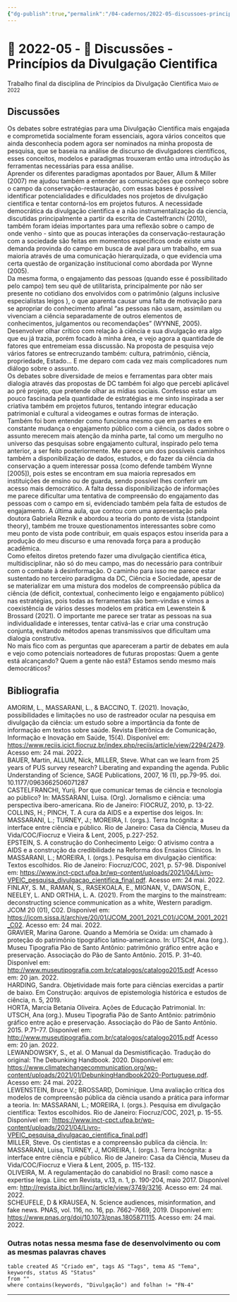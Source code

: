 ```yaml
---
{"dg-publish":true,"permalink":"/04-cadernos/2022-05-discussoes-principios-da-divulgacao-cientifica/","tags":["🧠️/📝️/🌲️"],"created":"2023-03-14 17:35","updated":"2023-05-15 17:17"}
---
```






# 🌲️ 2022-05 - 📝️ Discussões - Princípios da Divulgação Cientifica
Trabalho final da disciplina de Princípios da Divulgação Cientifica
<small>Maio de 2022</small>


## Discussões 
Os debates sobre estratégias para uma Divulgação Cientifica mais engajada e comprometida socialmente foram essenciais, agora vários conceitos que ainda desconhecia podem agora ser nominados na minha proposta de pesquisa, que se baseia na análise de discurso de divulgadores científicos, esses conceitos, modelos e paradigmas trouxeram então uma introdução às ferramentas necessárias para essa análise. <br>
Aprender os diferentes paradigmas apontados por Bauer, Allum & Miller (2007) me ajudou também a entender as comunicações que conheço sobre o campo da conservação-restauração, com essas bases é possível identificar potencialidades e dificuldades nos projetos de divulgação cientifica e tentar contorná-los em projetos futuros. 
A necessidade democrática da divulgação cientifica e a não instrumentalização da ciencia, discutidas principalmente a partir da escrita de Castelfranchi (2010), também foram ideias importantes para uma reflexão sobre o campo de onde venho - sinto que as poucas interações da conservação-restauração com a sociedade são feitas em momentos específicos onde existe uma demanda provinda do campo em busca de aval para um trabalho, em sua maioria através de uma comunicação hierarquizada, o que evidencia uma certa questão de organização institucional como abordada por Wynne (2005). <br>
Da mesma forma, o engajamento das pessoas (quando esse é possibilitado pelo campo) tem seu quê de utilitarista, principalmente por não ser presente no cotidiano dos envolvidos com o patrimônio (alguns inclusive especialistas leigos ), o que aparenta causar uma falta de motivação para se apropriar do conhecimento afinal “as pessoas não usam, assimilam ou vivenciam a ciência separadamente de outros elementos de conhecimentos, julgamentos ou recomendações” (WYNNE, 2005).<br>
Desenvolver olhar crítico com relação à ciência e sua divulgação era algo que eu já trazia, porém focado à minha área, e vejo agora a quantidade de fatores que entremeiam essa discussão. Na proposta de pesquisa vejo vários fatores se entrecruzando também: cultura, patrimônio, ciência, propriedade, Estado... E me deparo com cada vez mais complicadores num diálogo sobre o assunto.<br>
Os debates sobre diversidade de meios e ferramentas para obter mais dialogia através das propostas de DC também foi algo que percebi aplicável ao pré projeto, que pretende olhar as mídias sociais. Confesso estar um pouco fascinada pela quantidade de estratégias e me sinto inspirada a ser criativa também em projetos futuros, tentando integrar educação patrimonial e cultural a videogames e outras formas de interação.<br>
Também foi bom entender como funciona mesmo que em partes e em constante mudança o engajamento público com a ciência, os dados sobre o assunto merecem mais atenção da minha parte, tal como um mergulho no universo das pesquisas sobre engajamento cultural, inspirado pelo tema anterior, a ser feito posteriormente. 
Me parece um dos possíveis caminhos também a disponibilização de dados, estudos, e do fazer da ciência da conservação a quem interessar possa (como defende também Wynne [2005]), pois estes se encontram em sua maioria represados em instituições de ensino ou de guarda, sendo possível lhes conferir um acesso mais democrático. A falta dessa disponibilização de informações me parece dificultar uma tentativa de compreensão do engajamento das pessoas com o campo em si, evidenciado também pela falta de estudos de engajamento.
A última aula, que contou com uma apresentação pela doutora Gabriela Reznik e abordou a teoria do ponto de vista (standpoint theory), também me trouxe questionamentos interessantes sobre como meu ponto de vista pode contribuir, em quais espaços estou inserida para a produção do meu discurso e uma renovada força para a produção acadêmica.<br>
Como efeitos diretos pretendo fazer uma divulgação cientifica ética, multidisciplinar, não só do meu campo, mas do necessário para contribuir com o combate à desinformação. O caminho para isso me parece estar sustentado no terceiro paradigma da DC, Ciência e Sociedade, apesar de se materializar em uma mistura dos modelos de compreensão pública da ciência (de déficit, contextual, conhecimento leigo e engajamento público) nas estratégias, pois todas as ferramentas são bem-vindas e vimos a coexistência de vários desses modelos em prática em Lewenstein & Brossard (2021). O importante me parece ser tratar as pessoas na sua individualidade e interesses, tentar cativá-las e criar uma construção conjunta, evitando métodos apenas transmissivos que dificultam uma dialogia construtiva.<br>
No mais fico com as perguntas que apareceram a partir de debates em aula e vejo como potenciais norteadores de futuras propostas: Quem a gente está alcançando? Quem a gente não está? Estamos sendo mesmo mais democráticos?


## Bibliografia 

AMORIM, L., MASSARANI, L., & BACCINO, T. (2021). Inovação, possibilidades e limitações no uso de rastreador ocular na pesquisa em divulgação da ciência: um estudo sobre a importância da fonte de informação em textos sobre saúde. Revista Eletrônica de Comunicação, Informação e Inovação em Saúde, 15(4). Disponível em: <https://www.reciis.icict.fiocruz.br/index.php/reciis/article/view/2294/2479>. Acesso em: 24 mai. 2022.<br>
BAUER, Martin, ALLUM, Nick, MILLER, Steve. What can we learn from 25 years of PUS survey research? Liberating and expanding the agenda. Public Understanding of Science, SAGE Publications, 2007, 16 (1), pp.79-95. doi. 10.1177/0963662506071287 <br>
CASTELFRANCHI, Yurij. Por que comunicar temas de ciência e tecnologia ao público? In: MASSARANI, Luisa. (Org). Jornalismo e ciência: uma perspectiva ibero-americana. Rio de Janeiro: FIOCRUZ, 2010, p. 13-22.<br>
COLLINS, H.; PINCH, T. A cura da AIDS e a expertise dos leigos. In: MASSARANI, L.; TURNEY, J.; MOREIRA, I. (orgs.). Terra Incógnita: a interface entre ciência e público. Rio de Janeiro: Casa da Ciência, Museu da Vida/COC/Fiocruz e Vieira & Lent, 2005, p.227-252.<br>
EPSTEIN, S. A construção do Conhecimento Leigo: O ativismo contra a AIDS e a construção da credibilidade na Reforma dos Ensaios Clínicos. In MASSARANI, L.; MOREIRA, I. (orgs.). Pesquisa em divulgação científica: Textos escolhidos. Rio de Janeiro: Fiocruz/COC, 2021, p. 57-98. Disponível em: <https://www.inct-cpct.ufpa.br/wp-content/uploads/2021/04/Livro-VPEIC_pesquisa_divulgacao_cientifica_final.pdf>. Acesso em: 24 mai. 2022.<br>
FINLAY, S. M., RAMAN, S., RASEKOALA, E., MIGNAN, V., DAWSON, E., NEELEY, L. AND ORTHIA, L. A. (2021). From the margins to the mainstream: deconstructing science communication as a white, Western paradigm. JCOM 20 (01), C02. Disponível em: <https://jcom.sissa.it/archive/20/01/JCOM_2001_2021_C01/JCOM_2001_2021_C02>. Acesso em: 24 mai. 2022.<br>
GRAVIER, Marina Garone. Quando a Memória se Oxida: um chamado à proteção do patrimônio tipográfico latino-americano. In: UTSCH, Ana (org.). Museu Tipografia Pão de Santo Antônio: patrimônio gráfico entre ação e preservação. Associação do Pão de Santo Antônio. 2015. P. 31–40. Disponível em: <http://www.museutipografia.com.br/catalogos/catalogo2015.pdf> Acesso em: 20 jan. 2022.<br>
HARDING, Sandra. Objetividade mais forte para ciências exercidas a partir de baixo. Em Construção: arquivos de epistemologia histórica e estudos de ciência, n. 5, 2019.<br>
HORTA, Marcia Betania Oliveira. Ações de Educação Patrimonial. In: UTSCH, Ana (org.). Museu Tipografia Pão de Santo Antônio: patrimônio gráfico entre ação e preservação. Associação do Pão de Santo Antônio. 2015. P.71–77. Disponível em: <http://www.museutipografia.com.br/catalogos/catalogo2015.pdf> Acesso em: 20 jan. 2022. <br>
LEWANDOWSKY, S., et al. O Manual da Desmistificação. Tradução do original: The Debunking Handbook. 2020. Disponível em: <https://www.climatechangecommunication.org/wp-content/uploads/2021/01/DebunkingHandbook2020-Portuguese.pdf>. Acesso em: 24 mai. 2022. <br>
LEWENSTEIN, Bruce V.; BROSSARD, Dominique. Uma avaliação crítica dos modelos de compreensão pública da ciência usando a prática para informar a teoria. In: MASSARANI, L.; MOREIRA, I. (orgs.). Pesquisa em divulgação científica: Textos escolhidos. Rio de Janeiro: Fiocruz/COC, 2021, p. 15-55. Disponível em: [https://www.inct-cpct.ufpa.br/wp-content/uploads/2021/04/Livro-VPEIC_pesquisa_divulgacao_cientifica_final.pdf] <br>
MILLER, Steve. Os cientistas e a compreensão publica da ciência. In: MASSARANI, Luisa, TURNEY, J, MOREIRA, I. (orgs.). Terra Incógnita: a interface entre ciência e público. Rio de Janeiro: Casa da Ciência, Museu da Vida/COC/Fiocruz e Viera & Lent, 2005, p. 115-132. <br>
OLIVEIRA, M. A regulamentação do canabidiol no Brasil: como nasce a expertise leiga. Liinc em Revista, v.13, n. 1, p. 190-204, maio 2017. Disponível em: <http://revista.ibict.br/liinc/article/view/3749/3216>. Acesso em: 24 mai. 2022.<br>
SCHEUFELE, D & KRAUSEA, N. Science audiences, misinformation, and fake news. PNAS, vol. 116, no. 16, pp. 7662–7669, 2019. Disponível em: <https://www.pnas.org/doi/10.1073/pnas.1805871115>. Acesso em: 24 mai. 2022.















### Outras notas nessa mesma fase de desenvolvimento ou com as mesmas palavras chaves
``` dataview
table created AS "Criado em", tags AS "Tags", tema AS "Tema", keywords, status AS "Status"
from ""
where contains(keywords, "Divulgação") and folhan != "FN-4"
```

***


